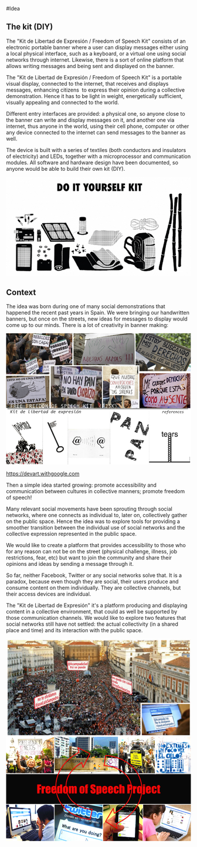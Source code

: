 #Idea
## The kit (DIY)
The "Kit de Libertad de Expresión / Freedom of Speech Kit" consists of an electronic portable banner where a user can display messages either using a local physical interface, such as a keyboard, or a virtual one using social networks through internet. Likewise, there is a sort of online platform that allows writing messages and being sent and displayed on the banner.

The "Kit de Libertad de Expresión / Freedom of Speech Kit" is a portable visual display, connected to the internet, that receives and displays messages, enhancing citizens  to express their opinion during a collective demonstration. Hence it has to be light in weight, energetically sufficient, visually appealing and connected to the world. 

Different entry interfaces are provided: a physical one, so anyone close to the banner can write and display messages on it, and another one via internet, thus anyone in the world, using their cell phone, computer or other any device connected to the internet can send messages to the banner as well.

The device is built with a series of textiles (both conductors and insulators of electricity) and LEDs, together with a microprocessor and communication modules. All software and hardware design have been documented, so anyone would be able to build their own kit (DIY).

![Kit DIY](../project_images/idea/KLE_DIY_elements.jpg "Kit DIY")

## Context
The idea was born during one of many social demonstrations that happened the recent past years in Spain. We were bringing our handwritten banners, but once on the streets, new ideas for messages to display would come up to our minds. There is a lot of creativity in banner making:

![References](../project_images/idea/KLE_references.jpg "References")

https://devart.withgoogle.com

Then a simple idea started growing: promote accessibility and communication between cultures in collective manners; promote freedom of speech! 

Many relevant social movements have been sprouting through social networks, where one connects as individual to, later on, collectively gather on the public space. Hence the idea was to explore tools for providing a smoother transition between the individual use of social networks and the collective expression represented in the public space.

We would like to create a platform that provides accessibility to those who for any reason can not be on the street (physical challenge, illness, job restrictions, fear, etc) but want to join the community and share their opinions and ideas by sending a message through it.

So far, neither Facebook, Twitter or any social networks solve that. It is a paradox, because even though they are social, their users produce and consume content on them individually. They are collective channels, but their access devices are individual.

The "Kit de Libertad de Expresión" it's a platform producing and displaying content in a collective environment, that could as well be supported by those communication channels. We would like to explore two features that social networks still have not settled: the actual collectivity (in a shared place and time) and its interaction with the public space.

![Concept](../project_images/idea/KLE_concept_visualization.jpg "Concept")
![KLE context](project_images/idea/KLE_context_gap.jpg "KLE context")
